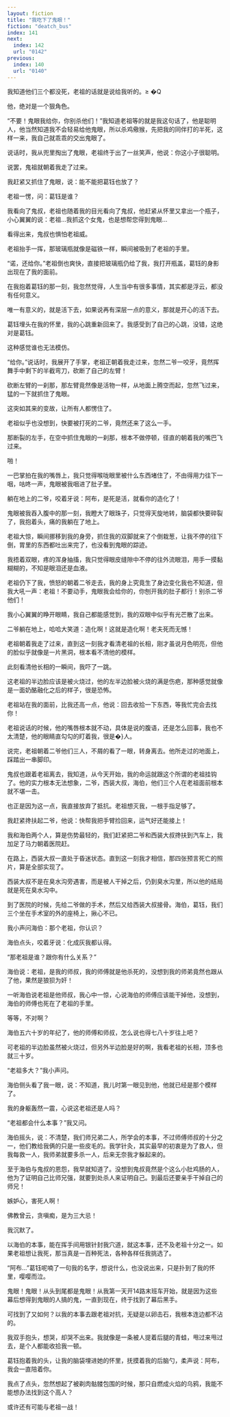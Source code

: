 ```yaml
---
layout: fiction
title: "我吃下了鬼眼！"
fiction: "deatch_bus"
index: 141
next:
  index: 142
  url: "0142"
previous:
  index: 140
  url: "0140"
---
```

我知道他们三个都没死，老祖的话就是说给我听的。≥ �Q

他，绝对是一个狠角色。

“不要！鬼眼我给你，你别杀他们！”我知道老祖等的就是我这句话了，他是聪明人，他当然知道我不会轻易给他鬼眼，所以杀鸡儆猴，先把我的同伴打的半死，这样一来，我自己就乖乖的交出鬼眼了。

说话时，我从兜里掏出了鬼眼，老祖终于出了一丝笑声，他说：你这小子很聪明。

说罢，鬼祖就朝着我走了过来。

我赶紧又抓住了鬼眼，说：能不能把葛钰也放了？

老祖一愣，问：葛钰是谁？

我看向了鬼叔，老祖也随着我的目光看向了鬼叔，他赶紧从怀里又拿出一个瓶子，小心翼翼的说：老祖...我抓这个女鬼，也是想帮您得到鬼眼...

看得出来，鬼叔也惧怕老祖威。

老祖抬手一挥，那玻璃瓶就像是磁铁一样，瞬间被吸到了老祖的手里。

“诺，还给你。”老祖倒也爽快，直接把玻璃瓶仍给了我，我打开瓶盖，葛钰的身影出现在了我的面前。

在我抱着葛钰的那一刻，我忽然觉得，人生当中有很多事情，其实都是浮云，都没有任何意义。

唯一有意义的，就是活下去，如果说再有深层一点的意义，那就是开心的活下去。

葛钰埋头在我的怀里，我的心跳重新回来了。我感受到了自己的心跳，没错，这绝对是葛钰。

这种感觉谁也无法模仿。

“给你。”说话时，我展开了手掌，老祖正朝着我走过来，忽然二爷一咬牙，竟然挥舞手中剩下的半截弯刀，砍断了自己的左臂！

砍断左臂的一刹那，那左臂竟然像是活物一样，从地面上腾空而起，忽然飞过来，猛的一下就抓住了鬼眼。

这突如其来的变故，让所有人都愣住了。

老祖似乎也没想到，快要被打死的二爷，竟然还来了这么一手。

那断裂的左手，在空中抓住鬼眼的一刹那，根本不做停顿，径直的朝着我的嘴巴飞过来。

啪！

一巴掌拍在我的嘴唇上，我只觉得喉咙眼里被什么东西堵住了，不由得用力往下一咽，咕咚一声，鬼眼被我咽进了肚子里。

躺在地上的二爷，咬着牙说：阿布，是死是活，就看你的造化了！

鬼眼被我吞入腹中的那一刻，我瞪大了眼珠子，只觉得天旋地转，脑袋都快要碎裂了，我抱着头，痛的我躺在了地上。

老祖大惊，瞬间挪移到我的身旁，抓住我的双脚就来了个倒栽葱，让我不停的往下倒，胃里的东西都吐出来完了，也没看到鬼眼的踪迹。

我捂着双眼，疼的浑身抽搐，我只觉得眼皮缝隙中不停的往外流眼泪，用手一摸黏糊糊的，不知是眼泪还是血液。

老祖仍下了我，愤怒的朝着二爷走去，我的身上究竟生了身边变化我也不知道，但我大吼一声：老祖！不要动手，鬼眼我会给你的，你刨开我的肚子都行！别杀二爷他们！

我小心翼翼的睁开眼睛，我自己都能感觉到，我的双眼中似乎有光芒散了出来。

二爷躺在地上，哈哈大笑道：造化啊！这就是造化啊！老夫死而无憾！

老祖朝着我走了过来，直到这一刻我才看清老祖的长相，刚才虽说月色明亮，但他的脸似乎就像是一片黑洞，根本看不清他的模样。

此刻看清他长相的一瞬间，我吓了一跳。

这老祖的半边脸应该是被火烧过，他的左半边脸被火烧的满是伤疤，那种感觉就像是一面奶酪融化之后的样子，很是恐怖。

老祖站在我的面前，比我还高一点，他说：回去收拾一下东西，等我忙完会去找你！

老祖说话的时候，他的嘴唇根本就不动，具体是说的腹语，还是怎么回事，我也不太清楚，他的眼睛直勾勾的盯着我，很是�}人。

说完，老祖朝着二爷他们三人，不屑的看了一眼，转身离去。他所走过的地面上，踩踏出一串脚印。

鬼叔也跟着老祖离去，我知道，从今天开始，我的命运就跟这个所谓的老祖挂钩了。他的实力根本无法想象，二爷，西装大叔，海伯，他们三个人在老祖面前根本就不堪一击。

也正是因为这一点，我直接放弃了抵抗。老祖想灭我，一根手指足够了。

我赶紧搀扶起二爷，他说：快帮我把手臂捡回来，运气好还能接上！

我和海伯两个人，算是伤势最轻的，我们赶紧把二爷和西装大叔搀扶到汽车上，我加足了马力朝着医院赶。

在路上，西装大叔一直处于昏迷状态。直到这一刻我才相信，那四张预言死亡的照片，算是全部实现了。

西装大叔不是在臭水沟旁遇害，而是被人干掉之后，仍到臭水沟里，所以他的结局就是死在臭水沟中。

到了医院的时候，先给二爷做的手术，然后又给西装大叔接骨。海伯，葛钰，我们三个坐在手术室的外的座椅上，揪心不已。

我小声问海伯：那个老祖，你认识？

海伯点头，咬着牙说：化成灰我都认得。

“那老祖是谁？跟你有什么关系？”

海伯说：老祖，是我的师叔，我的师傅就是他杀死的，没想到我的师弟竟然也跟从了他，果然是狼狈为奸！

一听海伯说老祖是他师叔，我心中一惊，心说海伯的师傅应该能干掉他，没想到，海伯的师傅也死在了老祖的手里。

等等，不对啊？

海伯五六十岁的年纪了，他的师傅和师叔，怎么说也得七八十岁往上吧？

可老祖的半边脸虽然被火烧过，但另外半边脸是好的啊，我看老祖的长相，顶多也就三十岁。

“老祖多大？”我小声问。

海伯侧头看了我一眼，说：不知道，我儿时第一眼见到他，他就已经是那个模样了。

我的身躯轰然一震，心说这老祖还是人吗？

“老祖都会什么本事？”我又问。

海伯摇头，说：不清楚，我们师兄弟二人，所学会的本事，不过师傅师叔的十分之一，他们教给我俩的只是一些皮毛的。我学针灸，其实最早的初衷是为了救人，但我每救一人，我师弟就要多杀一人，后来无奈我才躲起来的。

至于海伯与鬼叔的恩怨，我早就知道了。没想到鬼叔竟然是个这么小肚鸡肠的人，他为了证明自己比师兄强，就要到处杀人来证明自己。到最后还要亲手干掉自己的师兄！

嫉妒心，害死人啊！

佛教曾云，贪嗔痴，是为三大忌！

我沉默了。

以海伯的本事，能在挥手间用银针封我穴道，就这本事，还不及老祖十分之一。如果老祖想让我死，那当真是一百种死法，各种各样任我挑选了。

“阿布...”葛钰呢喃了一句我的名字，想说什么，也没说出来，只是扑到了我的怀里，嘤嘤而泣。

鬼眼！鬼眼！从头到尾都是鬼眼！从我第一天开14路末班车开始，就是因为这些幕后想得到鬼眼的人搞的鬼，一直到现在，终于找到了幕后黑手。

可找到了又如何？以我的本事去跟老祖对抗，无疑是以卵击石，我根本连边都不沾的。

我双手抱头，想哭，却哭不出来。我就像是一条被人提着后腿的青蛙，甩过来甩过去，是个人都能收拾我一顿。

葛钰抱着我的头，让我的脑袋埋进她的怀里，抚摸着我的后脑勺，柔声说：阿布，我会一直陪着你。

我点了点头，忽然想起了被剃肉骷髅包围的时候，那只自燃成火焰的乌鸦，我能不能想办法找到这个高人？

或许还有可能与老祖一战！